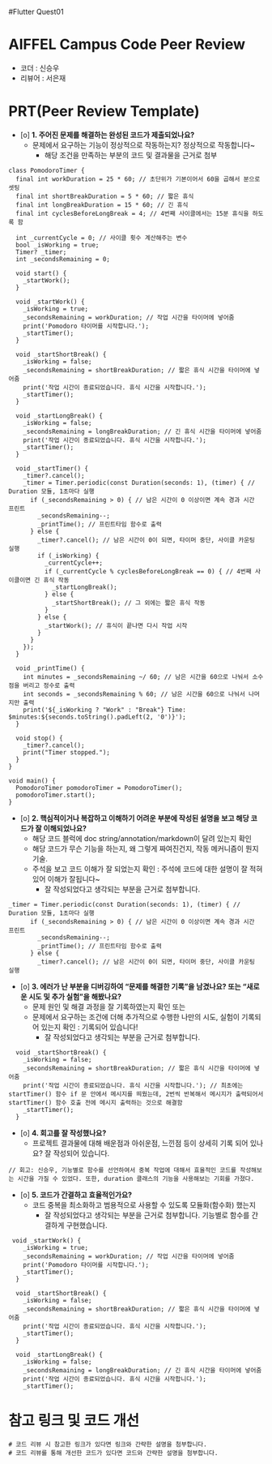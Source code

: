 #Flutter Quest01
# AIFFEL Campus Code Peer Review
- 코더 : 신승우
- 리뷰어 : 서은재


# PRT(Peer Review Template)
- [o]  **1. 주어진 문제를 해결하는 완성된 코드가 제출되었나요?**
    - 문제에서 요구하는 기능이 정상적으로 작동하는지? 정상적으로 작동합니다~
        - 해당 조건을 만족하는 부분의 코드 및 결과물을 근거로 첨부
```
class PomodoroTimer {
  final int workDuration = 25 * 60; // 초단위가 기본이어서 60을 곱해서 분으로 셋팅
  final int shortBreakDuration = 5 * 60; // 짧은 휴식
  final int longBreakDuration = 15 * 60; // 긴 휴식
  final int cyclesBeforeLongBreak = 4; // 4번째 사이클에서는 15분 휴식을 하도록 함

  int _currentCycle = 0; // 사이클 횟수 계산해주는 변수
  bool _isWorking = true; 
  Timer? _timer;
  int _secondsRemaining = 0;

  void start() {
    _startWork();
  }

  void _startWork() {
    _isWorking = true;
    _secondsRemaining = workDuration; // 작업 시간을 타이머에 넣어줌
    print('Pomodoro 타이머를 시작합니다.');
    _startTimer();
  }

  void _startShortBreak() {
    _isWorking = false;
    _secondsRemaining = shortBreakDuration; // 짧은 휴식 시간을 타이머에 넣어줌
    print('작업 시간이 종료되었습니다. 휴식 시간을 시작합니다.');
    _startTimer();
  }

  void _startLongBreak() {
    _isWorking = false;
    _secondsRemaining = longBreakDuration; // 긴 휴식 시간을 타이머에 넣어줌
    print('작업 시간이 종료되었습니다. 휴식 시간을 시작합니다.');
    _startTimer();
  }

  void _startTimer() {
    _timer?.cancel();
    _timer = Timer.periodic(const Duration(seconds: 1), (timer) { // Duration 모듈, 1초마다 실행
      if (_secondsRemaining > 0) { // 남은 시간이 0 이상이면 계속 경과 시간 프린트
        _secondsRemaining--;
        _printTime(); // 프린트타임 함수로 출력
      } else {
        _timer?.cancel(); // 남은 시간이 0이 되면, 타이머 중단, 사이클 카운팅 실행
        if (_isWorking) {
          _currentCycle++;
          if (_currentCycle % cyclesBeforeLongBreak == 0) { // 4번째 사이클이면 긴 휴식 작동
            _startLongBreak();
          } else {
            _startShortBreak(); // 그 외에는 짧은 휴식 작동
          }
        } else {
          _startWork(); // 휴식이 끝나면 다시 작업 시작
        }
      }
    });
  }

  void _printTime() {
    int minutes = _secondsRemaining ~/ 60; // 남은 시간을 60으로 나눠서 소수점을 버리고 정수로 출력
    int seconds = _secondsRemaining % 60; // 남은 시간을 60으로 나눠서 나머지만 출력
    print('${_isWorking ? "Work" : "Break"} Time: $minutes:${seconds.toString().padLeft(2, '0')}');
  }

  void stop() {
    _timer?.cancel();
    print("Timer stopped.");
  }
}

void main() {
  PomodoroTimer pomodoroTimer = PomodoroTimer();
  pomodoroTimer.start();
}
```

- [o]  **2. 핵심적이거나 복잡하고 이해하기 어려운 부분에 작성된 설명을 보고 해당 코드가 잘 이해되었나요?**
    - 해당 코드 블럭에 doc string/annotation/markdown이 달려 있는지 확인
    - 해당 코드가 무슨 기능을 하는지, 왜 그렇게 짜여진건지, 작동 메커니즘이 뭔지 기술.
    - 주석을 보고 코드 이해가 잘 되었는지 확인 : 주석에 코드에 대한 설명이 잘 적혀있어 이해가 잘됩니다~
        - 잘 작성되었다고 생각되는 부분을 근거로 첨부합니다.
```
_timer = Timer.periodic(const Duration(seconds: 1), (timer) { // Duration 모듈, 1초마다 실행
      if (_secondsRemaining > 0) { // 남은 시간이 0 이상이면 계속 경과 시간 프린트
        _secondsRemaining--;
        _printTime(); // 프린트타임 함수로 출력
      } else {
        _timer?.cancel(); // 남은 시간이 0이 되면, 타이머 중단, 사이클 카운팅 실행
```
        
- [o]  **3. 에러가 난 부분을 디버깅하여 “문제를 해결한 기록”을 남겼나요? 또는
   “새로운 시도 및 추가 실험”을 해봤나요?**
    - 문제 원인 및 해결 과정을 잘 기록하였는지 확인 또는
    - 문제에서 요구하는 조건에 더해 추가적으로 수행한 나만의 시도, 실험이 기록되어 있는지 확인 : 기록되어 있습니다!
        - 잘 작성되었다고 생각되는 부분을 근거로 첨부합니다.
```
  void _startShortBreak() {
    _isWorking = false;
    _secondsRemaining = shortBreakDuration; // 짧은 휴식 시간을 타이머에 넣어줌
    print('작업 시간이 종료되었습니다. 휴식 시간을 시작합니다.'); // 최초에는 startTimer() 함수 if 문 안에서 메시지를 띄웠는데, 2번씩 반복해서 메시지가 출력되어서 startTimer() 함수 호출 전에 메시지 출력하는 것으로 해결함
    _startTimer();
  }
```
        
- [o]  **4. 회고를 잘 작성했나요?**
    - 프로젝트 결과물에 대해 배운점과 아쉬운점, 느낀점 등이 상세히 기록 되어 있나요? 잘 작성되어 있습니다.
```
// 회고: 신승우, 기능별로 함수를 선언하여서 중복 작업에 대해서 효율적인 코드를 작성해보는 시간을 가질 수 있었다. 또한, duration 클래스의 기능을 사용해보는 기회를 가졌다.
```

- [o]  **5. 코드가 간결하고 효율적인가요?**
    - 코드 중복을 최소화하고 범용적으로 사용할 수 있도록 모듈화(함수화) 했는지
        - 잘 작성되었다고 생각되는 부분을 근거로 첨부합니다. 기능별로 함수를 간결하게 구현했습니다.
```
 void _startWork() {
    _isWorking = true;
    _secondsRemaining = workDuration; // 작업 시간을 타이머에 넣어줌
    print('Pomodoro 타이머를 시작합니다.');
    _startTimer();
  }

  void _startShortBreak() {
    _isWorking = false;
    _secondsRemaining = shortBreakDuration; // 짧은 휴식 시간을 타이머에 넣어줌
    print('작업 시간이 종료되었습니다. 휴식 시간을 시작합니다.');
    _startTimer();
  }

  void _startLongBreak() {
    _isWorking = false;
    _secondsRemaining = longBreakDuration; // 긴 휴식 시간을 타이머에 넣어줌
    print('작업 시간이 종료되었습니다. 휴식 시간을 시작합니다.');
    _startTimer();
```

# 참고 링크 및 코드 개선
```
# 코드 리뷰 시 참고한 링크가 있다면 링크와 간략한 설명을 첨부합니다.
# 코드 리뷰를 통해 개선한 코드가 있다면 코드와 간략한 설명을 첨부합니다.
```
